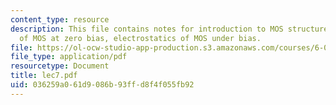 ```yaml
---
content_type: resource
description: This file contains notes for introduction to MOS structure, electrostatics
  of MOS at zero bias, electrostatics of MOS under bias.
file: https://ol-ocw-studio-app-production.s3.amazonaws.com/courses/6-012-microelectronic-devices-and-circuits-fall-2005/036259a061d9086b93ffd8f4f055fb92_lec7.pdf
file_type: application/pdf
resourcetype: Document
title: lec7.pdf
uid: 036259a0-61d9-086b-93ff-d8f4f055fb92
---
```

